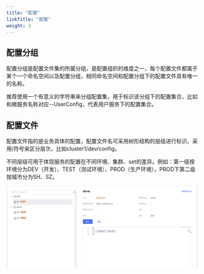 ```yaml
---
title: "配置"
linkTitle: "配置"
weight: 3
---
```


## 配置分组

配置分组是配置文件集的所属分组，是配置组织的维度之一，每个配置文件都属于某个一个命名空间以及配置分组，相同命名空间和配置分组下的配置文件具有唯一的名称。

推荐使用一个有意义的字符串来分组配置集，用于标识该分组下的配置集合，比如和微服务名称对应--UserConfig，代表用户服务下的配置集合。

## 配置文件

配置文件指的是业务具体的配置，配置文件名可采用树形结构的层级进行标识，采用/符号来区分层次，比如cluster1/dev/config。

不同层级可用于体现服务的配置在不同环境、集群、set的差异。例如：第一级按环境分为DEV（开发）、TEST（测试环境）、PROD（生产环境），PROD下第二级按城市分为SH、SZ。

![](图片/配置/配置文件.png)







